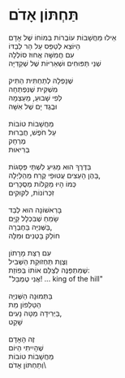 # תַּחְתּוֹן אָדֹם

אֵילוּ מַחֲשָׁבוֹת עוֹבְרוֹת בְּמוֹחוֹ שֶׁל אָדָם \
הַיּוֹצֵא לְטַפֵּס עַל הַר לְבַדּוֹ \
עִם חֲמִשָּׁה אֲחוּז סוֹלְלָה \
שְׁנֵי תַּפּוּחִים וּשְׁאֵרִיּוֹת שֶׁל שְׁקֵדִיָּה \
\
שֶׁנָּפְלָה לְתַחְתִּית הַתִּיק \
מִשְׁקִית שֶׁנִּפְתְּחָה \
לְפִי שָׁבוּעַ, מֵעַצְמָהּ \
וּבֶגֶד יָם שֶׁל אִשָּׁה\
\
מַחֲשָׁבוֹת טוֹבוֹת \
עַל חֹפֶשׁ, חֲבֵרוּת \
מֶרְחָק \
בְּרִיאוּת\
\
בַּדֶּרֶךְ הוּא מַגִּיעַ לִשְׁתֵּי פְּסָגוֹת \
בָּהֶן הָעֵצִים עֲטוּפֵי קֶרַח מֵהַלַּיְלָה, \
כְּמוֹ הָיוּ מַקְלוֹת מְסֻכָּרִים\
זִכְרוֹנוֹת, לִקּוּקִים \
\
בָּרִאשׁוֹנָה הוּא לְבַד \
שָׂמֵחַ שֶׁבִּכְלָל קַיָּם \
בַּשְּׁנִיָּה בַּחֶבְרָה, \
חוֹלֵק בָּטְנִים וּמִלָּה \
\
עִם רַצַּת מָרָתוֹן \
וְצֶוֶת תַּחְזוּקַת הַשְּׁבִיל \
שֶׁמִּתְפַּנֶּה לְצַלֵּם אוֹתוֹ בְּפוֹזַת: \
"אֲנִי טֶמְבֵּל! ... king of the hill"\
\
בַּתְּמוּנָה הַשְּׁנִיָּה \
הַטֵּלֵפוֹן מֵת\
בַּיְּרִידָה מַטָּה נָעִים, \
שָׁקֵט\
\
זֶה הָאָדָם \
שֶׁהָיִיתִי הַיּוֹם\
מַחֲשָׁבוֹת טוֹבוֹת\
וְתַחְתּוֹן אָדֹם\